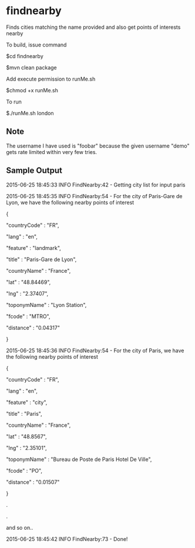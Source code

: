 # findnearby
Finds cities matching the name provided and also get points of interests nearby

To build, issue command

$cd findnearby

$mvn clean package

Add execute permission to runMe.sh

$chmod +x runMe.sh

To run 

$./runMe.sh london

Note
----
The username I have used is "foobar" because the given username "demo" gets rate limited within very few tries.

Sample Output
-------------
2015-06-25 18:45:33 INFO  FindNearby:42 - Getting city list for input paris

2015-06-25 18:45:35 INFO  FindNearby:54 - For the city of Paris-Gare de Lyon, we have the following nearby points of interest

{

  "countryCode" : "FR",
  
  "lang" : "en",
  
  "feature" : "landmark",
  
  "title" : "Paris-Gare de Lyon",
  
  "countryName" : "France",
  
  "lat" : "48.84469",
  
  "lng" : "2.37407",
  
  "toponymName" : "Lyon Station",
  
  "fcode" : "MTRO",
  
  "distance" : "0.04317"
  
}

2015-06-25 18:45:36 INFO  FindNearby:54 - For the city of Paris, we have the following nearby points of interest

{

  "countryCode" : "FR",
  
  "lang" : "en",
  
  "feature" : "city",
  
  "title" : "Paris",
  
  "countryName" : "France",
  
  "lat" : "48.8567",
  
  "lng" : "2.35101",
  
  "toponymName" : "Bureau de Poste de Paris Hotel De Ville",
  
  "fcode" : "PO",
  
  "distance" : "0.01507"
  
}

.

.

and so on..

2015-06-25 18:45:42 INFO  FindNearby:73 - Done!

